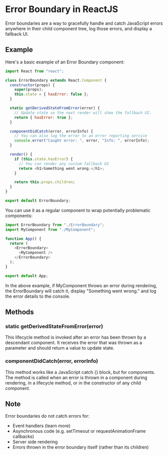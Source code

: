 # Error Boundary in ReactJS

Error boundaries are a way to gracefully handle and catch JavaScript errors anywhere in their child component tree, log those errors, and display a fallback UI.

## Example

Here's a basic example of an Error Boundary component:

```javascript
import React from "react";

class ErrorBoundary extends React.Component {
  constructor(props) {
    super(props);
    this.state = { hasError: false };
  }

  static getDerivedStateFromError(error) {
    // Update state so the next render will show the fallback UI.
    return { hasError: true };
  }

  componentDidCatch(error, errorInfo) {
    // You can also log the error to an error reporting service
    console.error("Caught error: ", error, "Info: ", errorInfo);
  }

  render() {
    if (this.state.hasError) {
      // You can render any custom fallback UI
      return <h1>Something went wrong.</h1>;
    }

    return this.props.children;
  }
}

export default ErrorBoundary;
```

You can use it as a regular component to wrap potentially problematic components:

```javascript
import ErrorBoundary from "./ErrorBoundary";
import MyComponent from "./MyComponent";

function App() {
  return (
    <ErrorBoundary>
      <MyComponent />
    </ErrorBoundary>
  );
}

export default App;
```

In the above example, if MyComponent throws an error during rendering, the ErrorBoundary will catch it, display "Something went wrong." and log the error details to the console.

## Methods

### static getDerivedStateFromError(error)

This lifecycle method is invoked after an error has been thrown by a descendant component. It receives the error that was thrown as a parameter and should return a value to update state.

### componentDidCatch(error, errorInfo)

This method works like a JavaScript catch {} block, but for components. The method is called when an error is thrown in a component during rendering, in a lifecycle method, or in the constructor of any child component.

## Note

Error boundaries do not catch errors for:

- Event handlers (learn more)
- Asynchronous code (e.g. setTimeout or requestAnimationFrame callbacks)
- Server side rendering
- Errors thrown in the error boundary itself (rather than its children)
